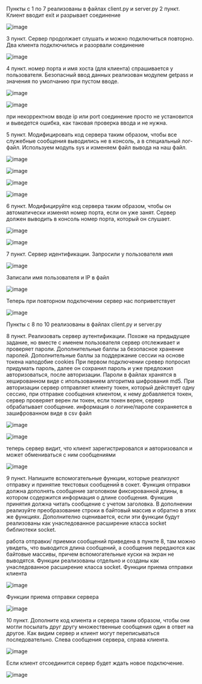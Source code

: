 Пункты с 1 по 7 реализованы в файлах client.py и server.py
2 пункт. Клиент вводит exit и разрывает соединение

![image](https://user-images.githubusercontent.com/58771506/135522962-6e35f0a1-930d-4c8c-824f-cebdc533c5c9.png)

3 пункт. Сервер продолжает слушать и можно подключиться повторно. Два клиента подключились и разорвали соединение

![image](https://user-images.githubusercontent.com/58771506/135523398-2f5d4660-0d15-47c7-a8c2-89aec650d32a.png)

4 пункт. номер порта и имя хоста (для клиента) спрашивается у пользователя. Безопасный ввод данных реализован модулем getpass и значения по умолчанию при пустом вводе.

![image](https://user-images.githubusercontent.com/58771506/135524586-038bb411-beaa-4819-a2c7-101ba040a8a3.png)

![image](https://user-images.githubusercontent.com/58771506/135524849-c58d52aa-2c17-45d4-84fe-10e619fb3f35.png)

при некорректном вводе ip или port соединение просто не установится и выведется ошибка, как таковая проверка ввода и не нужна.

5 пункт. Модифицировать код сервера таким образом, чтобы все служебные сообщения выводились не в консоль, а в специальный лог-файл. Используем модуль sys и изменяем файл вывода на наш файл.

![image](https://user-images.githubusercontent.com/58771506/135525100-b618bcd3-e60f-4e18-a733-b3d6528e7b5a.png)

![image](https://user-images.githubusercontent.com/58771506/135525173-43af869a-18d9-4690-aa00-8766258ee931.png)

![image](https://user-images.githubusercontent.com/58771506/135525799-c6aca231-2193-411e-898d-3ad565f69b5b.png)

![image](https://user-images.githubusercontent.com/58771506/135525827-e4664941-3ae2-414b-b2fa-084cc0e88cd5.png)

6 пункт. Модифицируйте код сервера таким образом, чтобы он автоматически изменял номер порта, если он уже занят. Сервер должен выводить в консоль номер порта, который он слушает.

![image](https://user-images.githubusercontent.com/58771506/135526072-9d65b91e-d8ef-47b1-baf0-ed9e407df624.png)

![image](https://user-images.githubusercontent.com/58771506/135526352-d7ac508b-bb00-4aba-94b7-16fc7bd59016.png)

7 пункт. Сервер идентификации. Запросили у пользователя имя

![image](https://user-images.githubusercontent.com/58771506/135527526-f94e9c38-a212-4c24-a55a-27629b0fa9bb.png)

Записали имя пользователя и IP в файл

![image](https://user-images.githubusercontent.com/58771506/135527626-ef497bb6-f76c-47c5-9490-9d4e066e8fbd.png)

Теперь при повторном подключении сервер нас поприветствует

![image](https://user-images.githubusercontent.com/58771506/135527864-72390b36-7287-4143-8e7c-cf403f082c88.png)


Пункты с 8 по 10 реализованы в файлах client.py и server.py

8 пункт. Реализовать сервер аутентификации. Похоже на предыдущее задание, но вместе с именем пользователя сервер отслеживает и проверяет пароли. Дополнительные баллы за безопасное хранение паролей. Дополнительные баллы за поддержание сессии на основе токена наподобие cookies
При первом подключении сревер попросил придумать пароль, далее он сохранил пароль и уже предложил авторизоваться, после авторизации. Пароли в файлах хранятся в хешированном виде с ипользованием алгоритма шифрования md5. При авторизации сервер отправляет клиенту токен, который действует одну сессию, при отправке сообщения клиентом, к нему добавляется токен, сервер проверяет верен ли токен, если токен верен, сервер обрабатывает сообщение. информация о логине/пароле сохраняется в зашифрованном виде в csv файл

![image](https://user-images.githubusercontent.com/58771506/135528732-f6243c2d-335f-4d0b-83bf-5ab610a30d75.png)

![image](https://user-images.githubusercontent.com/58771506/135529225-501547ed-91c8-4c6e-91fc-8d85c47480d1.png)

теперь сервер видит, что клиент зарегистрировался и авторизовался и может обмениваться с ним сообщениями

![image](https://user-images.githubusercontent.com/58771506/135529361-69df13c1-456f-4b7d-a242-5204239a3b1b.png)

9 пункт. Напишите вспомогательные функции, которые реализуют отправку и принятие текстовых сообщений в сокет. Функция отправки должна дополнять сообщение заголовком фиксированной длины, в котором содержится информация о длине сообщения. Функция принятия должна читать сообщение с учетом заголовка. В дополнении реализуйте преобразование строки в байтовый массив и обратно в этих же функциях. Дополнително оценивается, если эти функции будут реализованы как унаследованное расширение класса socket библиотеки socket.

работа отправки/ приемки сообщений приведена в пункте 8, там можно увидеть, что выводится длина сообщений, а сообщения передаются как байтовые массивы, причем вспомогательные куски на экран не выводятся. Функции реализованы отдельно и созданы как унаследованное расширение класса socket.
Функции приема отправки клиента

![image](https://user-images.githubusercontent.com/58771506/135529682-6ae57e55-18cb-41d3-a252-92ef1c314113.png)

Функции приема отправки сервера

![image](https://user-images.githubusercontent.com/58771506/135529955-b520a1f4-1feb-4bfb-a8c0-35264388db19.png)

10 пункт. Дополните код клиента и сервера таким образом, чтобы они могли посылать друг другу множественные сообщения один в ответ на другое.
Как видим сервер и клиент могут переписываться последовательно. Слева сообщения сервера, справа клиента.

![image](https://user-images.githubusercontent.com/58771506/135530364-bb38469b-f60c-47a9-9ff9-9bb89102d807.png)

Если клиент отсоединится сервер будет ждать новое подключение.

![image](https://user-images.githubusercontent.com/58771506/135530585-05f45748-e6c0-4a33-982d-3b473533f78e.png)

